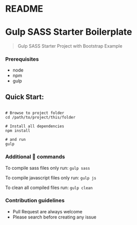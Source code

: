 # README #

# Gulp SASS Starter Boilerplate

>Gulp SASS Starter Project with Bootstrap Example

### Prerequisites
* node
* npm
* gulp

## Quick Start:

```shell

# Browse to project folder
cd /path/to/project/this/folder

# Install all dependencies
npm install

# and run
gulp

```

### Additional :shit: commands
To compile sass files only run:  `gulp sass`

To compile javascript files only run:  `gulp js`

To clean all compiled files run: `gulp clean`

### Contribution guidelines ###
* Pull Request are always welcome
* Please search before creating any issue
